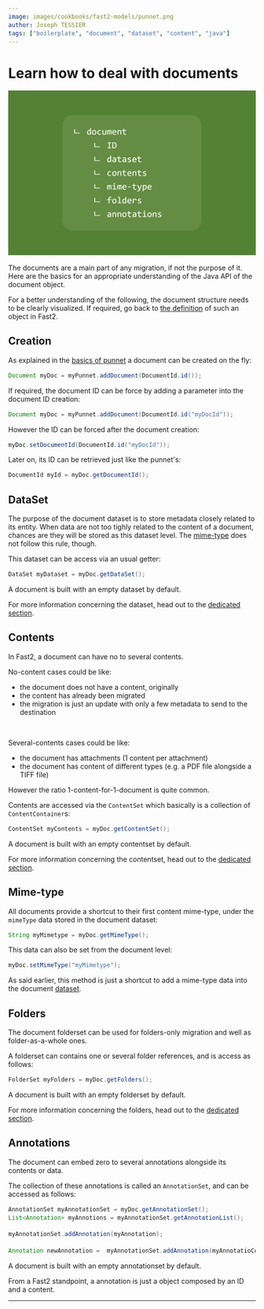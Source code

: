 ```yaml
---
image: images/cookbooks/fast2-models/punnet.png
author: Joseph TESSIER
tags: ["boilerplate", "document", "dataset", "content", "java"]
---
```


# Learn how to deal with documents

![Document object structure](../../assets/img/cookbooks/document.png)

The documents are a main part of any migration, if not the purpose of it. Here are the basics for an appropriate understanding of the Java API of the document object.

For a better understanding of the following, the document structure needs to be clearly visualized. If required, go back to [the definition](../../getting-started/overall-concepts/#document) of such an object in Fast2.

## Creation

As explained in the [basics of punnet](../punnet_basics) a document can be created on the fly:

```java
Document myDoc = myPunnet.addDocument(DocumentId.id());
```

If required, the document ID can be force by adding a parameter into the document ID creation:

```java
Document myDoc = myPunnet.addDocument(DocumentId.id("myDocId"));
```

However the ID can be forced after the document creation:

```java
myDoc.setDocumentId(DocumentId.id("myDocId"));
```

Later on, its ID can be retrieved just like the punnet's:

```java
DocumentId myId = myDoc.getDocumentId();
```

## DataSet

The purpose of the document dataset is to store metadata closely related to its entity.
When data are not too tighly related to the content of a document, chances are they will be stored as this dataset level. The [mime-type](#mime-type) does not follow this rule, though.

This dataset can be access via an usual getter:

```java
DataSet myDataset = myDoc.getDataSet();
```

A document is built with an empty dataset by default.

For more information concerning the dataset, head out to the [dedicated section](../dataset_basics).

## Contents

In Fast2, a document can have no to several contents.

No-content cases could be like:

- the document does not have a content, originally
- the content has already been migrated
- the migration is just an update with only a few metadata to send to the destination

<br />

Several-contents cases could be like:

- the document has attachments (1 content per attachment)
- the document has content of different types (e.g. a PDF file alongside a TIFF file)

However the ratio 1-content-for-1-document is quite common.

Contents are accessed via the `ContentSet` which basically is a collection of `ContentContainer`s:

```java
ContentSet myContents = myDoc.getContentSet();
```

A document is built with an empty contentset by default.

For more information concerning the contentset, head out to the [dedicated section](../content_basics).

## Mime-type

All documents provide a shortcut to their first content mime-type, under the `mimeType` data stored in the document dataset:

```java
String myMimetype = myDoc.getMimeType();
```

This data can also be set from the document level:

```java
myDoc.setMimeType("myMimetype");
```

As said earlier, this method is just a shortcut to add a mime-type data into the document [dataset](/cookbooks/dataset_basics).

## Folders

The document folderset can be used for folders-only migration and well as folder-as-a-whole ones.

A folderset can contains one or several folder references, and is access as follows:

```java
FolderSet myFolders = myDoc.getFolders();
```

A document is built with an empty folderset by default.

For more information concerning the folders, head out to the [dedicated section](../folder_basics).

## Annotations

The document can embed zero to several annotations alongside its contents or data.

The collection of these annotations is called an `AnnotationSet`, and can be accessed as follows:

```java
AnnotationSet myAnnotationSet = myDoc.getAnnotationSet();
List<Annotation> myAnnotions = myAnnotationSet.getAnnotationList();

myAnnotationSet.addAnnotation(myAnnotation);

Annotation newAnnotation =  myAnnotationSet.addAnnotation(myAnnotatioContent);
```

A document is built with an empty annotationset by default.

From a Fast2 standpoint, a annotation is just a object composed by an ID and a content.

---
